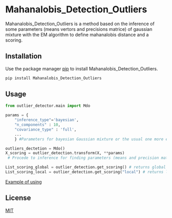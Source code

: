# Mahanalobis_Detection_Outliers

Mahanalobis_Detection_Outliers is a method based on the inference of some parameters (means vertors and precisions matrice) of gaussian mixture with the EM algorithm to define mahanalobis distance 
and a scoring.


## Installation

Use the package manager [pip](https://pip.pypa.io/en/stable/) to install Mahanalobis_Detection_Outliers.

```bash
pip install Mahanalobis_Detection_Outliers
```

## Usage

```python
from outlier_detector.main import Mdo

params = { 
    "inference_type"='bayesian',
    "n_components" : 10,
    "covariance_type" : 'full',
    ...
    } #Parameters for bayesian Gaussian mixture or the usual one more explanations about parameters on sklearn

outliers_dectetion = Mdo()
X_scoring = outlier_detection.transform(X, **params)
 # Procede to inference for finding parameters (means and precision matrice)

List_scoring_global = outlier_detection.get_scoring() # returns global scoring 
List_scoring_local = outlier_detection.get_scoring("local") # returns local scoring
```


[Example of using](https://pip.pypa.io/en/stable/) 



## License
[MIT](https://choosealicense.com/licenses/mit/)
